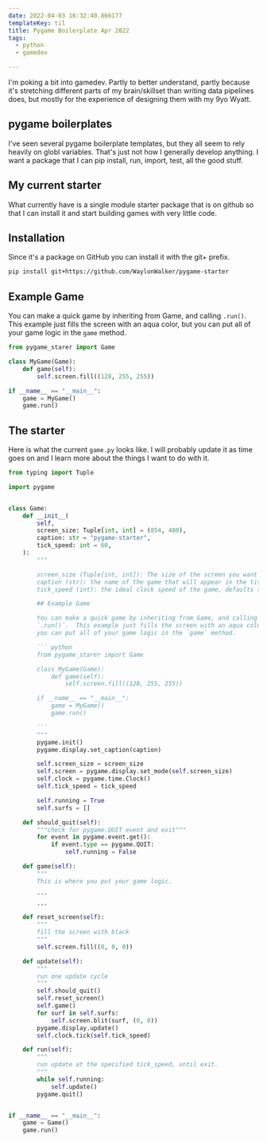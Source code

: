 ```yaml
---
date: 2022-04-03 16:32:40.866177
templateKey: til
title: Pygame Boilerplate Apr 2022
tags:
  - python
  - gamedev

---
```


I'm poking a bit into gamedev.  Partly to better understand, partly
because it's stretching different parts of my brain/skillset than
writing data pipelines does, but mostly for the experience of designing
them with my 9yo Wyatt.

## pygame boilerplates

I've seen several pygame boilerplate templates, but they all seem to
rely heavily on globl variables.  That's just not how I generally
develop anything.  I want a package that I can pip install, run, import,
test, all the good stuff.

## My current starter

What currently have is a single module starter package that is on github
so that I can install it and start building games with very little code.

## Installation

Since it's a package on GitHub you can install it with the git+ prefix.

``` bash
pip install git+https://github.com/WaylonWalker/pygame-starter
```

## Example Game

You can make a quick game by inheriting from Game, and calling
`.run()`.  This example just fills the screen with an aqua color, but
you can put all of your game logic in the `game` method.

``` python
from pygame_starer import Game

class MyGame(Game):
    def game(self):
        self.screen.fill((128, 255, 255))

if __name__ == "__main__":
    game = MyGame()
    game.run()

```

## The starter

Here is what the current `game.py` looks like.  I will probably update
it as time goes on and I learn more about the things I want to do with
it.

```python
from typing import Tuple

import pygame


class Game:
    def __init__(
        self,
        screen_size: Tuple[int, int] = (854, 480),
        caption: str = "pygame-starter",
        tick_speed: int = 60,
    ):
        """

        screen_size (Tuple[int, int]): The size of the screen you want to use, defaults to 480p.
        caption (str): the name of the game that will appear in the title of the window, defaults to `pygame-starter`.
        tick_speed (int): the ideal clock speed of the game, defaults to 60

        ## Example Game

        You can make a quick game by inheriting from Game, and calling
        `.run()`.  This example just fills the screen with an aqua color, but
        you can put all of your game logic in the `game` method.

        ``` python
        from pygame_starer import Game

        class MyGame(Game):
            def game(self):
                self.screen.fill((128, 255, 255))

        if __name__ == "__main__":
            game = MyGame()
            game.run()

        ```
        """
        pygame.init()
        pygame.display.set_caption(caption)

        self.screen_size = screen_size
        self.screen = pygame.display.set_mode(self.screen_size)
        self.clock = pygame.time.Clock()
        self.tick_speed = tick_speed

        self.running = True
        self.surfs = []

    def should_quit(self):
        """check for pygame.QUIT event and exit"""
        for event in pygame.event.get():
            if event.type == pygame.QUIT:
                self.running = False

    def game(self):
        """
        This is where you put your game logic.

        """
        ...

    def reset_screen(self):
        """
        fill the screen with black
        """
        self.screen.fill((0, 0, 0))

    def update(self):
        """
        run one update cycle
        """
        self.should_quit()
        self.reset_screen()
        self.game()
        for surf in self.surfs:
            self.screen.blit(surf, (0, 0))
        pygame.display.update()
        self.clock.tick(self.tick_speed)

    def run(self):
        """
        run update at the specified tick_speed, until exit.
        """
        while self.running:
            self.update()
        pygame.quit()


if __name__ == "__main__":
    game = Game()
    game.run()
```
